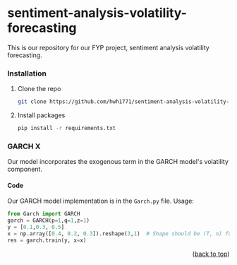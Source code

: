 # sentiment-analysis-volatility-forecasting

This is our repository for our FYP project, sentiment analysis volatility forecasting.

### Installation

1. Clone the repo
   ```sh
   git clone https://github.com/hwh1771/sentiment-analysis-volatility-forecasting.git
   ```
2. Install packages
   ```sh
   pip install -r requirements.txt
   ```



### GARCH X

Our model incorporates the exogenous term in the GARCH model's volatility component. 

#### Code
Our GARCH model implementation is in the `Garch.py` file. Usage:
```python
from Garch import GARCH
garch = GARCH(p=1,q=1,z=1)
y = [0.1,0.3, 0.5]
x = np.array([0.4, 0.2, 0.3]).reshape(3,1)  # Shape should be (T, n) for T time steps and n variables.
res = garch.train(y, x=x)
```






<p align="right">(<a href="#readme-top">back to top</a>)</p>